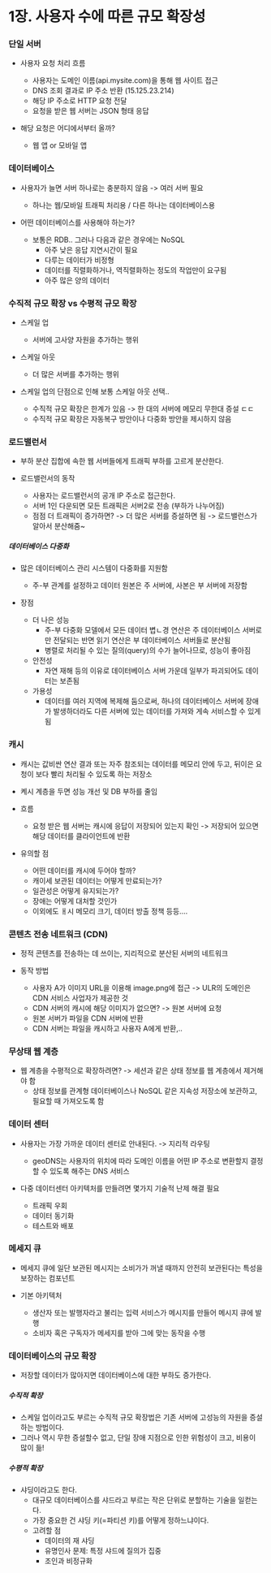 # 1장. 사용자 수에 따른 규모 확장성

### 단일 서버
- 사용자 요청 처리 흐름
    - 사용자는 도메인 이름(api.mysite.com)을 통해 웹 사이트 접근 
    - DNS 조회 결과로 IP 주소 반환 (15.125.23.214)
    - 해당 IP 주소로 HTTP 요청 전달
    - 요청을 받은 웹 서버는 JSON 형태 응답 

- 해당 요청은 어디에서부터 올까?
    - 웹 앱 or 모바일 앱 

### 데이터베이스
- 사용자가 늘면 서버 하나로는 충분하지 않음 -> 여러 서버 필요
    - 하나는 웹/모바일 트래픽 처리용 / 다른 하나는 데이터베이스용

- 어떤 데이터베이스를 사용해야 하는가?
    - 보통은 RDB.. 그러나 다음과 같은 경우에는 NoSQL
        - 아주 낮은 응답 지연시간이 필요
        - 다루는 데이터가 비정형
        - 데이터를 직렬화하거나, 역직렬화하는 정도의 작업만이 요구됨
        - 아주 많은 양의 데이터

### 수직적 규모 확장 vs 수평적 규모 확장
- 스케일 업 
    - 서버에 고사양 자원을 추가하는 행위
- 스케일 아웃
    - 더 많은 서버를 추가하는 행위

- 스케일 업의 단점으로 인해 보통 스케일 아웃 선택..
    - 수직적 규모 확장은 한계가 있음 -> 한 대의 서버에 메모리 무한대 증설 ㄷㄷ
    - 수직적 규모 확장은 자동복구 방안이나 다중화 방안을 제시하지 않음

### 로드밸런서
- 부하 분산 집합에 속한 웹 서버들에게 트래픽 부하를 고르게 분산한다.

- 로드밸런서의 동작  
    - 사용자는 로드밸런서의 공개 IP 주소로 접근한다.
    - 서버 1인 다운되면 모든 트래픽은 서버2로 전송 (부하가 나누어짐)
    - 점점 더 트래픽이 증가하면? -> 더 많은 서버를 증설하면 됨 -> 로드밸런스가 알아서 분산해줌~ 

##### 데이터베이스 다중화
- 많은 데이터베이스 관리 시스템이 다중화를 지원함
    - 주-부 관계를 설정하고 데이터 원본은 주 서버에, 사본은 부 서버에 저장함

- 장점
    - 더 나은 성능
        - 주-부 다중화 모델에서 모든 데이터 볍ㄴ경 연산은 주 데이터베이스 서버로만 전달되는 반면 읽기 연산은 부 데이터베이스 서버들로 분산됨
        - 병렬로 처리될 수 있는 질의(query)의 수가 늘어나므로, 성능이 좋아짐
    - 안전성
        - 자연 재해 등의 이유로 데이터베이스 서버 가운데 일부가 파괴되어도 데이터는 보존됨
    - 가용성
        - 데이터를 여러 지역에 복제해 둠으로써, 하나의 데이터베이스 서버에 장애가 발생하더라도 다른 서버에 있는 데이터를 가져와 게속 서비스할 수 있게 됨

### 캐시
- 캐시는 값비싼 연산 결과 또는 자주 참조되는 데이터를 메모리 안에 두고, 뒤이은 요청이 보다 빨리 처리될 수 있도록 하는 저장소
- 켸시 계층을 두면 성능 개선 및 DB 부하를 줄임 

- 흐름
    - 요청 받은 웹 서버는 캐시에 응답이 저장되어 있는지 확인 -> 저장되어 있으면 해당 데이터를 클라이언트에 반환

- 유의할 점
    - 어떤 데이터를 캐시에 두어야 할까?
    - 캐이세 보관된 데이터는 어떻게 만료되는가?
    - 일관성은 어떻게 유지되는가?
    - 장애는 어떻게 대처할 것인가 
    - 이외에도 ㅐ시 메모리 크기, 데이터 방출 정책 등등....

### 콘텐츠 전송 네트워크 (CDN)
- 정적 콘텐츠를 전송하는 데 쓰이는, 지리적으로 분산된 서버의 네트워크 

- 동작 방법
    - 사용자 A가 이미지 URL을 이용해 image.png에 접근 -> ULR의 도메인은 CDN 서비스 사업자가 제공한 것
    - CDN 서버의 캐시에 해당 이미지가 없으면? -> 원본 서버에 요청 
    - 원본 서버가 파일을 CDN 서버에 반환 
    - CDN 서버는 파일을 캐시하고 사용자 A에게 반환,..

### 무상태 웹 계층
- 웹 계층을 수평적으로 확장하려면? -> 세션과 같은 상태 정보를 웹 계층에서 제거해야 함
    - 상태 정보를 관계형 데이터베이스나 NoSQL 같은 지속성 저장소에 보관하고, 필요할 때 가져오도록 함

### 데이터 센터
- 사용자는 가장 가까운 데이터 센터로 안내된다. -> 지리적 라우팅
    - geoDNS는 사용자의 위치에 따라 도메인 이름을 어떤 IP 주소로 변환할지 결정할 수 있도록 해주는 DNS 서비스 

- 다중 데이터센터 아키텍처를 만들려면 몇가지 기술적 난제 해결 필요
    - 트래픽 우회
    - 데이터 동기화
    - 테스트와 배포 

### 메세지 큐
- 메세지 큐에 일단 보관된 메시지는 소비가가 꺼낼 때까지 안전히 보관된다는 특성을 보장하는 컴포넌트

- 기본 아키텍처
    - 생산자 또는 발행자라고 불리는 입력 서비스가 메시지를 만들어 메시지 큐에 발행
    - 소비자 혹은 구독자가 메세지를 받아 그에 맞는 동작을 수행


### 데이터베이스의 규모 확장
- 저장할 데이터가 많아지면 데이터베이스에 대한 부하도 증가한다. 

##### 수직적 확장
- 스케일 업이라고도 부르는 수직적 규모 확장법은 기존 서버에 고성능의 자원을 증설하는 방법이다.
- 그러나 역시 무한 증설할수 없고, 단일 장애 지점으로 인한 위험성이 크고, 비용이 많이 듦!

##### 수평적 확장
- 샤딩이라고도 한다.
    - 대규모 데이터베이스를 샤드라고 부르는 작은 단위로 분할하는 기술을 일컫는다.
    - 가장 중요한 건 샤딩 키(=파티션 키)를 어떻게 정하느냐이다.
    - 고려할 점
        - 데이터의 재 샤딩
        - 유명인사 문제: 특정 샤드에 질의가 집중
        - 조인과 비정규화
         